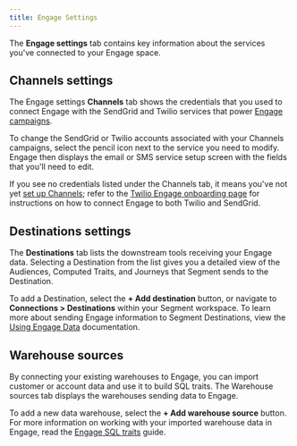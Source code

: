 ```yaml
---
title: Engage Settings
---
```


The **Engage settings** tab contains key information about the services you've connected to your Engage space.

## Channels settings

The Engage settings **Channels** tab shows the credentials that you used to connect Engage with the SendGrid and Twilio services that power [Engage campaigns](/docs/engage/campaigns/).

To change the SendGrid or Twilio accounts associated with your Channels campaigns, select the pencil icon next to the service you need to modify. Engage then displays the email or SMS service setup screen with the fields that you'll need to edit.

If you see no credentials listed under the Channels tab, it means you've not yet [set up Channels](/docs/engage/#market-to-customers-with-engage-premier-and-channels); refer to the [Twilio Engage onboarding page](/docs/engage/onboarding/) for instructions on how to connect Engage to both Twilio and SendGrid.

## Destinations settings

The **Destinations** tab lists the downstream tools receiving your Engage data. Selecting a Destination from the list gives you a detailed view of the Audiences, Computed Traits, and Journeys that Segment sends to the Destination.

To add a Destination, select the **+ Add destination** button, or navigate to **Connections > Destinations** within your Segment workspace. To learn more about sending Engage information to Segment Destinations, view the [Using Engage Data](/docs/engage/using-engage-data/) documentation.

## Warehouse sources

By connecting your existing warehouses to Engage, you can import customer or account data and use it to build SQL traits. The Warehouse sources tab displays the warehouses sending data to Engage.

To add a new data warehouse, select the **+ Add warehouse source** button. For more information on working with your imported warehouse data in Engage, read the [Engage SQL traits](/docs/engage/audiences/sql-traits/) guide.
